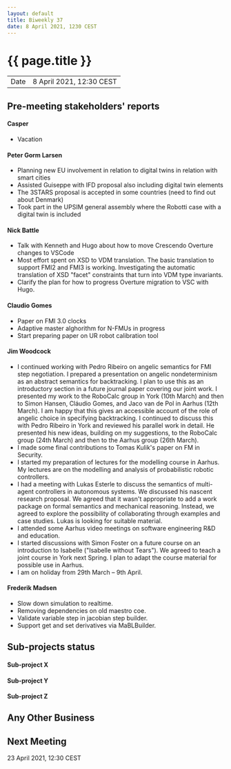 ```yaml
---
layout: default
title: Biweekly 37
date: 8 April 2021, 1230 CEST
---
```


<script src="https://code.jquery.com/jquery-1.11.1.min.js">
</script>
<script src="/javascripts/edit.js"></script>
<script>setEditButonNm();</script>

# {{ page.title }}

|||
|---|---|
| Date | 8 April 2021, 12:30 CEST |


## Pre-meeting stakeholders' reports

<!-- Please keep in mind that the minutes are publicly available.-->

#### Casper
* Vacation

#### Peter Gorm Larsen
* Planning new EU involvement in relation to digital twins in relation with smart cities
* Assisted Guiseppe with IFD proposal also including digital twin elements
* The 3STARS proposal is accepted in some countries (need to find out about Denmark)
* Took part in the UPSIM general assembly where the Robotti case with a digital twin is included

#### Nick Battle
* Talk with Kenneth and Hugo about how to move Crescendo Overture changes to VSCode
* Most effort spent on XSD to VDM translation. The basic translation to support FMI2 and FMI3 is working. Investigating the automatic translation of XSD "facet" constraints that turn into VDM type invariants.
* Clarify the plan for how to progress Overture migration to VSC with Hugo.

#### Claudio Gomes
* Paper on FMI 3.0 clocks
* Adaptive master alghorithm for N-FMUs in progress
* Start preparing paper on UR robot calibration tool

#### Jim Woodcock
* I continued working with Pedro Ribeiro on angelic semantics for FMI step negotiation. I prepared a presentation on angelic nondeterminism as an abstract semantics for backtracking. I plan to use this as an introductory section in a future journal paper covering our joint work. I presented my work to the RoboCalc group in York (10th March) and then to Simon Hansen, Cláudio Gomes, and Jaco van de Pol in Aarhus (12th March). I am happy that this gives an accessible account of the role of angelic choice in specifying backtracking. I continued to discuss this with Pedro Ribeiro in York and reviewed his parallel work in detail. He presented his new ideas, building on my suggestions, to the RoboCalc group (24th March) and then to the Aarhus group (26th March).
* I made some final contributions to Tomas Kulik's paper on FM in Security.
* I started my preparation of lectures for the modelling course in Aarhus. My lectures are on the modelling and analysis of probabilistic robotic controllers.
* I had a meeting with Lukas Esterle to discuss the semantics of multi-agent controllers in autonomous systems. We discussed his nascent research proposal. We agreed that it wasn't appropriate to add a work package on formal semantics and mechanical reasoning. Instead, we agreed to explore the possibility of collaborating through examples and case studies. Lukas is looking for suitable material.
* I attended some Aarhus video meetings on software engineering R&D and education.
* I started discussions with Simon Foster on a future course on an introduction to Isabelle ("Isabelle without Tears"). We agreed to teach a joint course in York next Spring. I plan to adapt the course material for possible use in Aarhus.
* I am on holiday from 29th March – 9th April.

#### Frederik Madsen
* Slow down simulation to realtime.
* Removing dependencies on old maestro coe.
* Validate variable step in jacobian step builder.
* Support get and set derivatives via MaBLBuilder.

## Sub-projects status


#### Sub-project X

#### Sub-project Y

#### Sub-project Z

##  Any Other Business

Next Meeting
------------

23 April 2021, 12:30 CEST


<div id="edit_page_div"></div>
